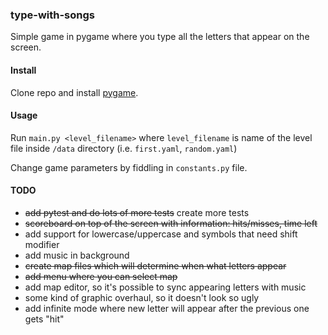 ### type-with-songs

Simple game in pygame where you type all the letters that appear on the screen.

#### Install

Clone repo and install [pygame](https://www.pygame.org/wiki/GettingStarted).

#### Usage

Run `main.py <level_filename>` where `level_filename` is name of the level file inside `/data` directory (i.e. `first.yaml`, `random.yaml`)

Change game parameters by fiddling in `constants.py` file.

#### TODO

* ~~add pytest and do lots of more tests~~ create more tests
* ~~scoreboard on top of the screen with information: hits/misses, time left~~
* add support for lowercase/uppercase and symbols that need shift modifier
* add music in background
* ~~create map files which will determine when what letters appear~~
* ~~add menu where you can select map~~
* add map editor, so it's possible to sync appearing letters with music
* some kind of graphic overhaul, so it doesn't look so ugly
* add infinite mode where new letter will appear after the previous one gets "hit"
